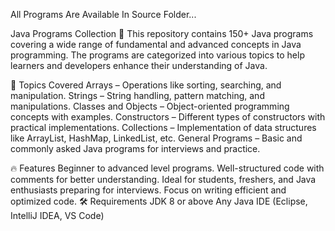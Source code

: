All Programs Are Available In Source Folder...

Java Programs Collection 🚀
This repository contains 150+ Java programs covering a wide range of fundamental and advanced concepts in Java programming. The programs are categorized into various topics to help learners and developers enhance their understanding of Java.

📂 Topics Covered
Arrays – Operations like sorting, searching, and manipulation.
Strings – String handling, pattern matching, and manipulations.
Classes and Objects – Object-oriented programming concepts with examples.
Constructors – Different types of constructors with practical implementations.
Collections – Implementation of data structures like ArrayList, HashMap, LinkedList, etc.
General Programs – Basic and commonly asked Java programs for interviews and practice.


🔥 Features
Beginner to advanced level programs.
Well-structured code with comments for better understanding.
Ideal for students, freshers, and Java enthusiasts preparing for interviews.
Focus on writing efficient and optimized code.
🛠️ Requirements
JDK 8 or above
Any Java IDE (Eclipse, IntelliJ IDEA, VS Code)

